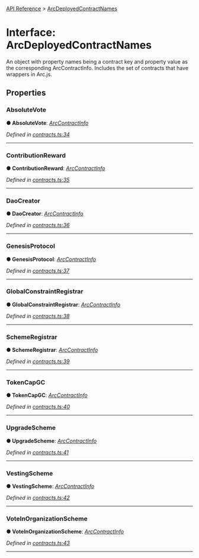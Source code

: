[API Reference](../README.md) > [ArcDeployedContractNames](../interfaces/ArcDeployedContractNames.md)



# Interface: ArcDeployedContractNames


An object with property names being a contract key and property value as the corresponding ArcContractInfo. Includes the set of contracts that have wrappers in Arc.js.


## Properties
<a id="AbsoluteVote"></a>

###  AbsoluteVote

**●  AbsoluteVote**:  *[ArcContractInfo](ArcContractInfo.md)* 

*Defined in [contracts.ts:34](https://github.com/daostack/arc.js/blob/61e5f90/lib/contracts.ts#L34)*





___

<a id="ContributionReward"></a>

###  ContributionReward

**●  ContributionReward**:  *[ArcContractInfo](ArcContractInfo.md)* 

*Defined in [contracts.ts:35](https://github.com/daostack/arc.js/blob/61e5f90/lib/contracts.ts#L35)*





___

<a id="DaoCreator"></a>

###  DaoCreator

**●  DaoCreator**:  *[ArcContractInfo](ArcContractInfo.md)* 

*Defined in [contracts.ts:36](https://github.com/daostack/arc.js/blob/61e5f90/lib/contracts.ts#L36)*





___

<a id="GenesisProtocol"></a>

###  GenesisProtocol

**●  GenesisProtocol**:  *[ArcContractInfo](ArcContractInfo.md)* 

*Defined in [contracts.ts:37](https://github.com/daostack/arc.js/blob/61e5f90/lib/contracts.ts#L37)*





___

<a id="GlobalConstraintRegistrar"></a>

###  GlobalConstraintRegistrar

**●  GlobalConstraintRegistrar**:  *[ArcContractInfo](ArcContractInfo.md)* 

*Defined in [contracts.ts:38](https://github.com/daostack/arc.js/blob/61e5f90/lib/contracts.ts#L38)*





___

<a id="SchemeRegistrar"></a>

###  SchemeRegistrar

**●  SchemeRegistrar**:  *[ArcContractInfo](ArcContractInfo.md)* 

*Defined in [contracts.ts:39](https://github.com/daostack/arc.js/blob/61e5f90/lib/contracts.ts#L39)*





___

<a id="TokenCapGC"></a>

###  TokenCapGC

**●  TokenCapGC**:  *[ArcContractInfo](ArcContractInfo.md)* 

*Defined in [contracts.ts:40](https://github.com/daostack/arc.js/blob/61e5f90/lib/contracts.ts#L40)*





___

<a id="UpgradeScheme"></a>

###  UpgradeScheme

**●  UpgradeScheme**:  *[ArcContractInfo](ArcContractInfo.md)* 

*Defined in [contracts.ts:41](https://github.com/daostack/arc.js/blob/61e5f90/lib/contracts.ts#L41)*





___

<a id="VestingScheme"></a>

###  VestingScheme

**●  VestingScheme**:  *[ArcContractInfo](ArcContractInfo.md)* 

*Defined in [contracts.ts:42](https://github.com/daostack/arc.js/blob/61e5f90/lib/contracts.ts#L42)*





___

<a id="VoteInOrganizationScheme"></a>

###  VoteInOrganizationScheme

**●  VoteInOrganizationScheme**:  *[ArcContractInfo](ArcContractInfo.md)* 

*Defined in [contracts.ts:43](https://github.com/daostack/arc.js/blob/61e5f90/lib/contracts.ts#L43)*





___


